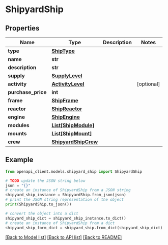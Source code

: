 # ShipyardShip



## Properties

Name | Type | Description | Notes
------------ | ------------- | ------------- | -------------
**type** | [**ShipType**](ShipType.md) |  | 
**name** | **str** |  | 
**description** | **str** |  | 
**supply** | [**SupplyLevel**](SupplyLevel.md) |  | 
**activity** | [**ActivityLevel**](ActivityLevel.md) |  | [optional] 
**purchase_price** | **int** |  | 
**frame** | [**ShipFrame**](ShipFrame.md) |  | 
**reactor** | [**ShipReactor**](ShipReactor.md) |  | 
**engine** | [**ShipEngine**](ShipEngine.md) |  | 
**modules** | [**List[ShipModule]**](ShipModule.md) |  | 
**mounts** | [**List[ShipMount]**](ShipMount.md) |  | 
**crew** | [**ShipyardShipCrew**](ShipyardShipCrew.md) |  | 

## Example

```python
from openapi_client.models.shipyard_ship import ShipyardShip

# TODO update the JSON string below
json = "{}"
# create an instance of ShipyardShip from a JSON string
shipyard_ship_instance = ShipyardShip.from_json(json)
# print the JSON string representation of the object
print(ShipyardShip.to_json())

# convert the object into a dict
shipyard_ship_dict = shipyard_ship_instance.to_dict()
# create an instance of ShipyardShip from a dict
shipyard_ship_form_dict = shipyard_ship.from_dict(shipyard_ship_dict)
```
[[Back to Model list]](../README.md#documentation-for-models) [[Back to API list]](../README.md#documentation-for-api-endpoints) [[Back to README]](../README.md)


